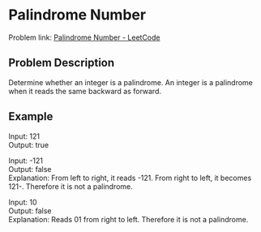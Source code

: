 # Palindrome Number

Problem link: [Palindrome Number - LeetCode](https://leetcode.com/problems/palindrome-number/description/)

## Problem Description

Determine whether an integer is a palindrome. An integer is a palindrome when it reads the same backward as forward.

## Example

Input: 121  
Output: true

Input: -121  
Output: false  
Explanation: From left to right, it reads -121. From right to left, it becomes 121-. Therefore it is not a palindrome.

Input: 10  
Output: false  
Explanation: Reads 01 from right to left. Therefore it is not a palindrome.
